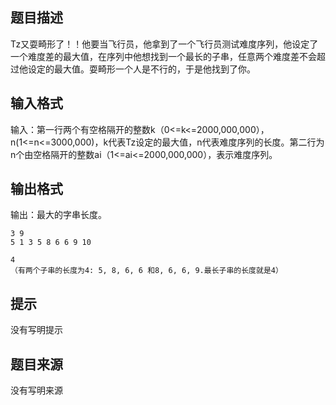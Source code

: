 


## 题目描述
Tz又耍畸形了！！他要当飞行员，他拿到了一个飞行员测试难度序列，他设定了一个难度差的最大值，在序列中他想找到一个最长的子串，任意两个难度差不会超过他设定的最大值。耍畸形一个人是不行的，于是他找到了你。
## 输入格式
输入：第一行两个有空格隔开的整数k（0<=k<=2000,000,000），n(1<=n<=3000,000)，k代表Tz设定的最大值，n代表难度序列的长度。第二行为n个由空格隔开的整数ai（1<=ai<=2000,000,000），表示难度序列。
## 输出格式
输出：最大的字串长度。

```input1
3 9
5 1 3 5 8 6 6 9 10

```
```output1
4
（有两个子串的长度为4: 5, 8, 6, 6 和8, 6, 6, 9.最长子串的长度就是4） 
```

## 提示
没有写明提示
## 题目来源
没有写明来源


